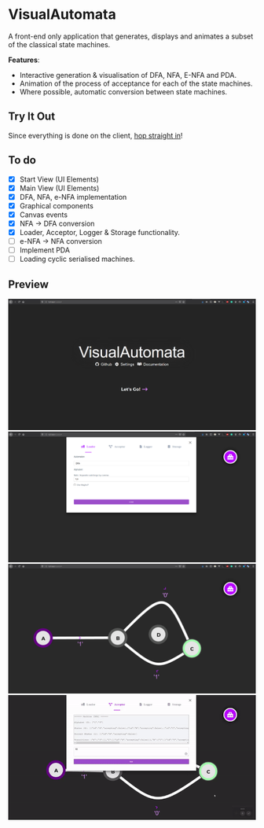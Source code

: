 # VisualAutomata
A front-end only application that generates, displays and animates a subset of the classical state machines.

**Features**:
- Interactive generation & visualisation of DFA, NFA, E-NFA and PDA.
- Animation of the process of acceptance for each of the state machines.
- Where possible, automatic conversion between state machines.

## Try It Out
Since everything is done on the client, [hop straight in](https://gitpaulo.github.io/VisualAutomata/)!

## To do

- [x] Start View (UI Elements)
- [x] Main View (UI Elements)
- [x] DFA, NFA, e-NFA implementation
- [x] Graphical components
- [x] Canvas events
- [x] NFA -> DFA conversion
- [x] Loader, Acceptor, Logger & Storage functionality.
- [ ] e-NFA -> NFA conversion
- [ ] Implement PDA
- [ ] Loading cyclic serialised machines.

## Preview

![](.github/preview1.png)
![](.github/preview2.png)
![](.github/preview3.png)
![](.github/video.gif)
